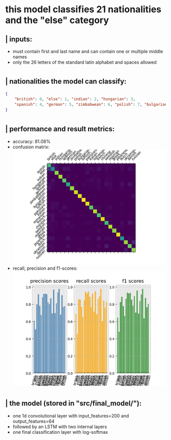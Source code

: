 
# this model classifies 21 nationalities and the "else" category

## | inputs:
 - must contain first and last name and can contain one or multiple middle names
 - only the 26 letters of the standard latin alphabet and spaces allowed

#

## | nationalities the model can classify:
```json
{
    "british": 0, "else": 1, "indian": 2, "hungarian": 3, 
    "spanish": 4, "german": 5, "zimbabwean": 6, "polish": 7, "bulgarian": 8, "turkish": 9, "pakistani": 10, "italian": 11, "romanian": 12, "french": 13, "chinese": 14, "swedish": 15, "nigerian": 16, "greek": 17, "japanese": 18, "dutch": 19, "ukrainian": 20, "danish": 21, "russian": 22
}
```

#

## | performance and result metrics:
 - accuracy: 81.08%
 - confusion matrix: <br/> ![confusion_matrix](figures/confusion_matrix.png)
 - recall, precision and f1-scores: <br/> ![confusion_matrix](figures/scores.png)

#

## | the model (stored in "src/final_model/"):
 - one 1d convolutional layer with input_features=200 and output_features=64 
 - followed by an LSTM with two internal layers
 - one final classification layer with log-softmax


